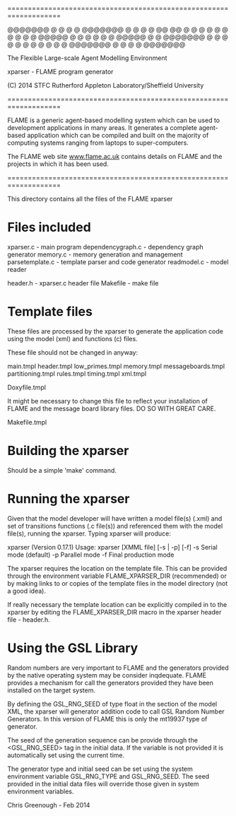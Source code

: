 ===================================================================

@@@@@@@ @          @    @     @ @@@@@@@
@       @         @ @   @@   @@ @
@       @        @   @  @ @ @ @ @
@@@@@   @       @     @ @  @  @ @@@@@
@       @       @@@@@@@ @     @ @
@       @       @     @ @     @ @
@       @@@@@@@ @     @ @     @ @@@@@@@

The Flexible Large-scale Agent Modelling Environment

xparser - FLAME program generator

(C) 2014 STFC Rutherford Appleton Laboratory/Sheffield University

===================================================================

FLAME is a generic agent-based modelling system which can be used 
to development applications in many areas. It generates a complete 
agent-based application which can be compiled and built on the 
majority of computing systems ranging from laptops to super-computers.

The FLAME web site www.flame.ac.uk contains details on FLAME and the
projects in which it has been used.

===================================================================

This directory contains all the files of the FLAME xparser

Files included
==============

xparser.c		- main program
dependencygraph.c	- dependency graph generator
memory.c		- memory generation and management
parsetemplate.c		- template parser and code generator
readmodel.c		- model reader

header.h		- xparser.c header file
Makefile		- make file

Template files
==============

These files are processed by the xparser to generate the application
code using the model (xml) and functions (c) files.

These file should not be changed in anyway:

main.tmpl
header.tmpl
low_primes.tmpl
memory.tmpl
messageboards.tmpl
partitioning.tmpl
rules.tmpl
timing.tmpl
xml.tmpl

Doxyfile.tmpl

It might be necessary to change this file to reflect your installation
of FLAME and the message board library files. DO SO WITH GREAT CARE.

Makefile.tmpl

Building the xparser
====================

Should be a simple 'make' command.

Running the xparser
===================

Given that the model developer will have written a model file(s) (.xml) and
set of transitions functions (.c file(s)) and referenced them with the
model file(s), running the xparser. Typing xparser will produce:

xparser (Version 0.17.1)
Usage: xparser [XMML file] [-s | -p] [-f]
        -s      Serial mode (default)
        -p      Parallel mode
        -f      Final production mode

The xparser requires the location on the template file. This can be provided
through the environment variable FLAME_XPARSER_DIR (recommended) or by making
links to or copies of the template files in the model directory (not a good idea).

If really necessary the template location can be explicitly compiled in to the xparser
by editing the FLAME_XPARSER_DIR macro in the xparser header file - header.h.

Using the GSL Library
=====================
Random numbers are very important to FLAME and the generators provided by the
native operating system may be consider inqdequate. FLAME provides a mechanism
for call the generators provided they have been installed on the target system.

By defining the <constant> GSL_RNG_SEED of type float in the <environment> section
of the model XML, the xparser will generator addition code to call GSL Random Number
Generators. In this version of FLAME this is only the mt19937 type of generator.

The seed of the generation sequence can be provide through the <GSL_RNG_SEED> tag
in the initial data. If the variable is not provided it is automatically set using
the current time.

The generator type and initial seed can be set using the system environment variable
GSL_RNG_TYPE and GSL_RNG_SEED. The seed provided in the initial data files will
override those given in system environment variables.


Chris Greenough - Feb 2014

